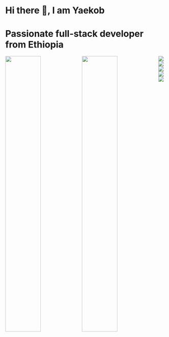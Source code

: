 <h1>Hi there 👋, I am Yaekob</h1>
<h1> Passionate full-stack developer from Ethiopia </h1>
<img align="left" width="47%" src="https://github-readme-stats.vercel.app/api?username=Jamescog&show_icons=true&theme=radical" ?>


<img align="left" width="47%" src="https://github-readme-stats.vercel.app/api/top-langs/?username=Jamescog&layout=compact"/>


<img align="left" src="https://img.shields.io/badge/c-%2300599C.svg?style=for-the-badge&logo=c&logoColor=white"/>


<img align="left" src="https://img.shields.io/badge/python-3670A0?style=for-the-badge&logo=python&logoColor=ffdd54"/>


<img align="left" src="https://img.shields.io/badge/shell_script-%23121011.svg?style=for-the-badge&logo=gnu-bash&logoColor=white)"/>

<img align="left" src="https://img.shields.io/badge/mysql-%2300f.svg?style=for-the-badge&logo=mysql&logoColor=white)"/>

<img align="left" src="https://img.shields.io/badge/flask-%23000.svg?style=for-the-badge&logo=flask&logoColor=white)"/>

<img align="lef" scr="https://img.shields.io/badge/jinja-white.svg?style=for-the-badge&logo=jinja&logoColor=black)"/>


